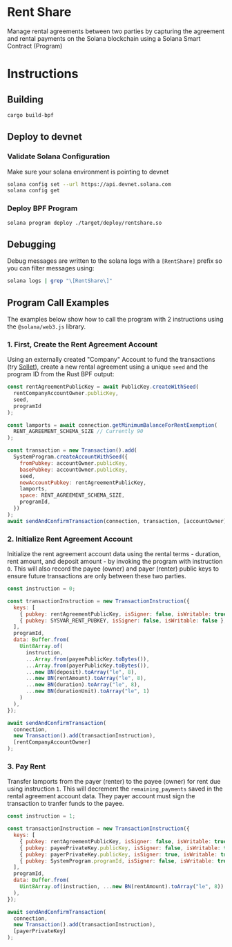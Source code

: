 # Rent Share

Manage rental agreements between two parties by capturing the agreement and rental payments on the Solana blockchain using a Solana Smart Contract (Program)

# Instructions

## Building

```bash
cargo build-bpf
```

## Deploy to devnet

### Validate Solana Configuration

Make sure your solana environment is pointing to devnet

```bash
solana config set --url https://api.devnet.solana.com
solana config get
```

### Deploy BPF Program

```bash
solana program deploy ./target/deploy/rentshare.so
```

## Debugging

Debug messages are written to the solana logs with a `[RentShare]` prefix so you can filter messages using:

```bash
solana logs | grep "\[RentShare\]"
```

## Program Call Examples

The examples below show how to call the program with 2 instructions using the `@solana/web3.js` library.

### 1. First, Create the Rent Agreement Account

Using an externally created "Company" Account to fund the transactions (try [Sollet](https://www.sollet.io/)), create a new rental agreement using a unique `seed` and the program ID from the Rust BPF output:

```javascript
const rentAgreementPublicKey = await PublicKey.createWithSeed(
  rentCompanyAccountOwner.publicKey,
  seed,
  programId
);

const lamports = await connection.getMinimumBalanceForRentExemption(
  RENT_AGREEMENT_SCHEMA_SIZE // Currently 90
);

const transaction = new Transaction().add(
  SystemProgram.createAccountWithSeed({
    fromPubkey: accountOwner.publicKey,
    basePubkey: accountOwner.publicKey,
    seed,
    newAccountPubkey: rentAgreementPublicKey,
    lamports,
    space: RENT_AGREEMENT_SCHEMA_SIZE,
    programId,
  })
);
await sendAndConfirmTransaction(connection, transaction, [accountOwner]);
```

### 2. Initialize Rent Agreement Account

Initialize the rent agreement account data using the rental terms - duration, rent amount, and deposit amount - by invoking the program with instruction `0`.
This will also record the payee (owner) and payer (renter) public keys to ensure future transactions are only between these two parties.

```javascript
const instruction = 0;

const transactionInstruction = new TransactionInstruction({
  keys: [
    { pubkey: rentAgreementPublicKey, isSigner: false, isWritable: true },
    { pubkey: SYSVAR_RENT_PUBKEY, isSigner: false, isWritable: false },
  ],
  programId,
  data: Buffer.from(
    Uint8Array.of(
      instruction,
      ...Array.from(payeePublicKey.toBytes()),
      ...Array.from(payerPublicKey.toBytes()),
      ...new BN(deposit).toArray("le", 8),
      ...new BN(rentAmount).toArray("le", 8),
      ...new BN(duration).toArray("le", 8),
      ...new BN(durationUnit).toArray("le", 1)
    )
  ),
});

await sendAndConfirmTransaction(
  connection,
  new Transaction().add(transactionInstruction),
  [rentCompanyAccountOwner]
);
```

### 3. Pay Rent

Transfer lamports from the payer (renter) to the payee (owner) for rent due using instruction `1`. This will decrement the `remaining_payments` saved
in the rental agreement account data. They payer account must sign the transaction to tranfer funds to the payee.

```javascript
const instruction = 1;

const transactionInstruction = new TransactionInstruction({
  keys: [
    { pubkey: rentAgreementPublicKey, isSigner: false, isWritable: true },
    { pubkey: payeePrivateKey.publicKey, isSigner: false, isWritable: true },
    { pubkey: payerPrivateKey.publicKey, isSigner: true, isWritable: true },
    { pubkey: SystemProgram.programId, isSigner: false, isWritable: true },
  ],
  programId,
  data: Buffer.from(
    Uint8Array.of(instruction, ...new BN(rentAmount).toArray("le", 8))
  ),
});

await sendAndConfirmTransaction(
  connection,
  new Transaction().add(transactionInstruction),
  [payerPrivateKey]
);
```
